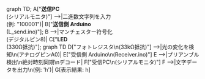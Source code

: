 graph TD;
    A["<b>送信PC</b><br>(シリアルモニタ)"] -->|二進数文字列を入力<br>(例: "100001")| B["<b>送信側 Arduino</b><br>(L_send.ino)"];
    B -->|マンチェスター符号化<br>(デジタルピン8)| C["<b>LED</b><br>(330Ω抵抗)"];
graph TD
    D["フォトレジスタ\n(33kΩ抵抗)"] -->|光の変化を検知\n(アナログピンA0)| E["受信側 Arduino\n(Receiver.ino)"]
    E -->|プリアンブル検出\n絶対時刻同期\nデコード| F["受信PC\n(シリアルモニタ)"]
    F -->|文字データを出力\n(例: 'h')| G[表示結果: h]
